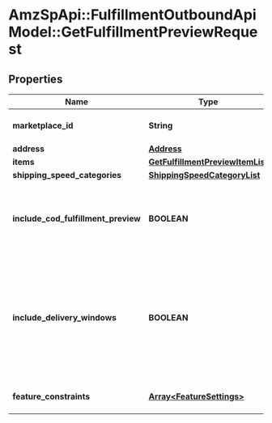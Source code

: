 # AmzSpApi::FulfillmentOutboundApiModel::GetFulfillmentPreviewRequest

## Properties
Name | Type | Description | Notes
------------ | ------------- | ------------- | -------------
**marketplace_id** | **String** | The marketplace the fulfillment order is placed against. | [optional] 
**address** | [**Address**](Address.md) |  | 
**items** | [**GetFulfillmentPreviewItemList**](GetFulfillmentPreviewItemList.md) |  | 
**shipping_speed_categories** | [**ShippingSpeedCategoryList**](ShippingSpeedCategoryList.md) |  | [optional] 
**include_cod_fulfillment_preview** | **BOOLEAN** | When true, returns all fulfillment order previews both for COD and not for COD. Otherwise, returns only fulfillment order previews that are not for COD. | [optional] 
**include_delivery_windows** | **BOOLEAN** | When true, returns the &#x60;ScheduledDeliveryInfo&#x60; response object, which contains the available delivery windows for a Scheduled Delivery. The &#x60;ScheduledDeliveryInfo&#x60; response object can only be returned for fulfillment order previews with &#x60;ShippingSpeedCategories&#x60; &#x3D; &#x60;ScheduledDelivery&#x60;. | [optional] 
**feature_constraints** | [**Array&lt;FeatureSettings&gt;**](FeatureSettings.md) | A list of features and their fulfillment policies to apply to the order. | [optional] 

